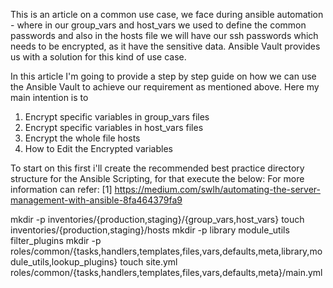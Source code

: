 This is an article on a common use case, we face during ansible automation - where in our group_vars and host_vars we used to define the common passwords and also in the hosts file we will have our ssh passwords which needs to be encrypted, as it have the sensitive data. Ansible Vault provides us with a solution for this kind of use case.

In this article I'm going to provide a step by step guide on how we can use the Ansible Vault to achieve our requirement as mentioned above. Here my main intention is to
1) Encrypt specific variables in group_vars files
2) Encrypt specific variables in host_vars files
3) Encrypt the whole file hosts 
4) How to Edit the Encrypted variables

To start on this first i'll create the recommended best practice directory structure for the Ansible Scripting, for that execute the below:
For more information can refer:
[1] https://medium.com/swlh/automating-the-server-management-with-ansible-8fa464379fa9

mkdir -p inventories/{production,staging}/{group_vars,host_vars}
touch inventories/{production,staging}/hosts
mkdir -p library module_utils filter_plugins
mkdir -p roles/common/{tasks,handlers,templates,files,vars,defaults,meta,library,module_utils,lookup_plugins}
touch site.yml roles/common/{tasks,handlers,templates,files,vars,defaults,meta}/main.yml

